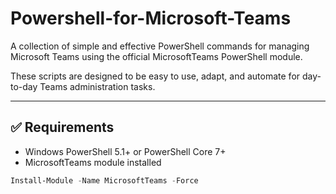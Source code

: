 # Powershell-for-Microsoft-Teams

A collection of simple and effective PowerShell commands for managing Microsoft Teams using the official MicrosoftTeams PowerShell module.

These scripts are designed to be easy to use, adapt, and automate for day-to-day Teams administration tasks.

---

## ✅ Requirements

- Windows PowerShell 5.1+ or PowerShell Core 7+
- MicrosoftTeams module installed

```powershell
Install-Module -Name MicrosoftTeams -Force
